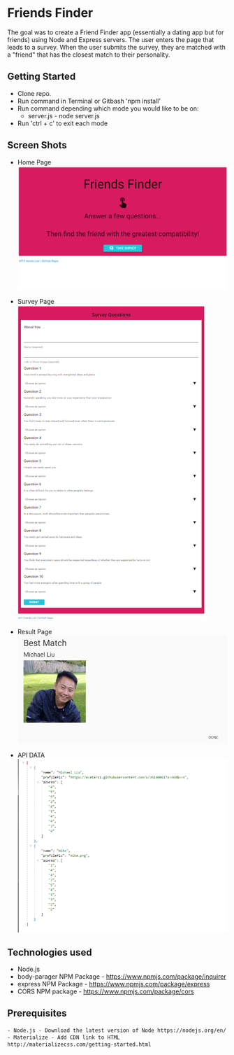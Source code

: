 # Friends Finder

The goal was to create a Friend Finder app (essentially a dating app but for friends) using Node and Express servers. The user enters the page that leads to a survey. When the user submits the survey, they are matched with a "friend" that has the closest match to their personality.

## Getting Started
- Clone repo.
- Run command in Terminal or Gitbash 'npm install'
- Run command depending which mode you would like to be on:
    * server.js - node server.js
- Run 'ctrl + c' to exit each mode

## Screen Shots

* Home Page <br>
![Screen shot](app/public/images/friends-finder1.png)

* Survey Page <br>
![Screen shot 2](app/public/images/friends-finder2.png)

* Result Page <br>
![Screen shot 2](app/public/images/friends-finder3.png)

* API DATA <br>
![Screen shot 2](app/public/images/friends-finder4.png)


## Technologies used
- Node.js
- body-parager NPM Package - https://www.npmjs.com/package/inquirer
- express NPM Package - https://www.npmjs.com/package/express
- CORS NPM package - https://www.npmjs.com/package/cors

## Prerequisites

```
- Node.js - Download the latest version of Node https://nodejs.org/en/
- Materialize - Add CDN link to HTML http://materializecss.com/getting-started.html
```


